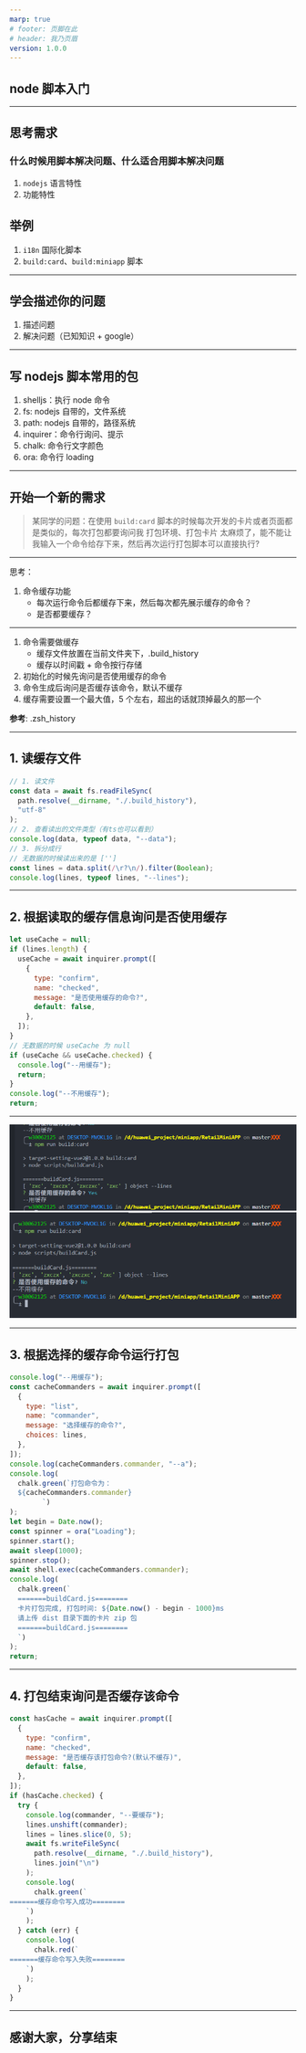 ```yaml
---
marp: true
# footer: 页脚在此
# header: 我乃页眉
version: 1.0.0
---
```


## node 脚本入门

---

## 思考需求

### 什么时候用脚本解决问题、什么适合用脚本解决问题

1. `nodejs` 语言特性
2. 功能特性

## 举例

1. `i18n` 国际化脚本
2. `build:card`、`build:miniapp` 脚本

---

## 学会描述你的问题

1. 描述问题
2. 解决问题（已知知识 + google）

---

## 写 nodejs 脚本常用的包

1. shelljs：执行 node 命令
2. fs: nodejs 自带的，文件系统
3. path: nodejs 自带的，路径系统
4. inquirer：命令行询问、提示
5. chalk: 命令行文字颜色
6. ora: 命令行 loading

---

## 开始一个新的需求

> 某同学的问题：在使用 `build:card` 脚本的时候每次开发的卡片或者页面都是类似的，每次打包都要询问我 打包环境、打包卡片 太麻烦了，能不能让我输入一个命令给存下来，然后再次运行打包脚本可以直接执行?

---

思考：

1. 命令缓存功能
   - 每次运行命令后都缓存下来，然后每次都先展示缓存的命令？
   - 是否都要缓存？

---

1. 命令需要做缓存
   - 缓存文件放置在当前文件夹下，.build_history
   - 缓存以时间戳 + 命令按行存储
2. 初始化的时候先询问是否使用缓存的命令
3. 命令生成后询问是否缓存该命令，默认不缓存
4. 缓存需要设置一个最大值，5 个左右，超出的话就顶掉最久的那一个

**参考**: .zsh_history

---

## 1. 读缓存文件

```js
// 1. 读文件
const data = await fs.readFileSync(
  path.resolve(__dirname, "./.build_history"),
  "utf-8"
);
// 2. 查看读出的文件类型（有ts也可以看到）
console.log(data, typeof data, "--data");
// 3. 拆分成行
// 无数据的时候读出来的是 ['']
const lines = data.split(/\r?\n/).filter(Boolean);
console.log(lines, typeof lines, "--lines");
```

---

## 2. 根据读取的缓存信息询问是否使用缓存

```js
let useCache = null;
if (lines.length) {
  useCache = await inquirer.prompt([
    {
      type: "confirm",
      name: "checked",
      message: "是否使用缓存的命令?",
      default: false,
    },
  ]);
}
// 无数据的时候 useCache 为 null
if (useCache && useCache.checked) {
  console.log("--用缓存");
  return;
}
console.log("--不用缓存");
return;
```

---

![alt text](image-2.png)
![alt text](image-1.png)

---

## 3. 根据选择的缓存命令运行打包

```js
console.log("--用缓存");
const cacheCommanders = await inquirer.prompt([
  {
    type: "list",
    name: "commander",
    message: "选择缓存的命令?",
    choices: lines,
  },
]);
console.log(cacheCommanders.commander, "--a");
console.log(
  chalk.green(`打包命令为：
  ${cacheCommanders.commander}
        `)
);
let begin = Date.now();
const spinner = ora("Loading");
spinner.start();
await sleep(1000);
spinner.stop();
await shell.exec(cacheCommanders.commander);
console.log(
  chalk.green(`
  =======buildCard.js========
  卡片打包完成, 打包时间: ${Date.now() - begin - 1000}ms
  请上传 dist 目录下面的卡片 zip 包
  =======buildCard.js========
  `)
);
return;
```

---

## 4. 打包结束询问是否缓存该命令

```js
const hasCache = await inquirer.prompt([
  {
    type: "confirm",
    name: "checked",
    message: "是否缓存该打包命令?(默认不缓存)",
    default: false,
  },
]);
if (hasCache.checked) {
  try {
    console.log(commander, "--要缓存");
    lines.unshift(commander);
    lines = lines.slice(0, 5);
    await fs.writeFileSync(
      path.resolve(__dirname, "./.build_history"),
      lines.join("\n")
    );
    console.log(
      chalk.green(`
=======缓存命令写入成功========
    `)
    );
  } catch (err) {
    console.log(
      chalk.red(`
=======缓存命令写入失败========
    `)
    );
  }
}
```

---

## 感谢大家，分享结束
